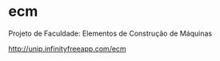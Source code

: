 # ecm
Projeto de Faculdade: Elementos de Construção de Máquinas

http://unip.infinityfreeapp.com/ecm
